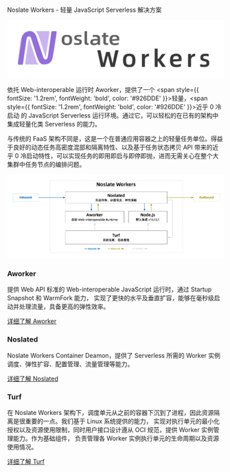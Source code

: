 # 

<p style={{ fontSize: '2rem', fontWeight: 'bold' }}>Noslate Workers - 轻量 JavaScript Serverless 解决方案</p>

<div style={{maxWidth: "800px"}} >

![Noslate Workers](../assets/noslate-workers.png)

</div>

依托 Web-interoperable 运行时 Aworker，提供了一个 <span style={{ fontSize: '1.2rem', fontWeight: 'bold', color: '#926DDE' }}>轻量</span>，<span style={{ fontSize: '1.2rem', fontWeight: 'bold', color: '#926DDE' }}>近乎 0 冷启动</span> 的 JavaScript Serverless 运行环境。通过它，可以轻松的在已有的架构中集成轻量化类 Serverless 的能力。

与传统的 FaaS 架构不同是，这是一个在普通应用容器之上的轻量任务单位。得益于良好的动态任务高密度混部和隔离特性、以及基于任务状态拷贝 API 带来的近乎 0 冷启动特性，可以实现任务的即用即启与即停即抛，进而无需关心在整个大集群中任务节点的编排问题。

![Noslate Workers](../assets/noslate-workers-arch.png)

### Aworker
提供 Web API 标准的 Web-interoperable JavaScript 运行时，通过 Startup Snapshot 和 WarmFork 能力，
实现了更快的水平及垂直扩容，能够在毫秒级启动并处理流量，具备更高的弹性效率。

[详细了解 Aworker](./aworker/intro)

### Noslated
Noslate Workers Container Deamon，提供了 Serverless 所需的 Worker 实例调度、弹性扩容、配置管理、流量管理等能力。

[详细了解 Noslated](./noslated/intro)

### Turf
在 Noslate Workers 架构下，调度单元从之前的容器下沉到了进程，因此资源隔离是很重要的一点。我们基于 Linux 系统提供的能力，
实现对执行单元的最小化授权以及资源使用限制，同时用户接口设计遵从 OCI 规范，提供 Worker 实例管理能力。作为基础组件，
负责管理各 Worker 实例执行单元的生命周期以及资源使用情况。

[详细了解 Turf](./turf/intro)

